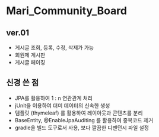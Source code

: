 # Mari_Community_Board
## ver.01
- 게시글 조회, 등록, 수정, 삭제가 가능
- 회원제 게시판
- 게시글 페이징
## 신경 쓴 점
- JPA를 활용하여 1 : n 연관관계 처리
- jUnit을 이용하여 더미 데이터의 신속한 생성
- 템플릿 (thymeleaf) 를 활용하여 레이아웃과 콘텐츠를 분리
- BaseEntity, @EnableJpaAuditing 를 활용하여 중복코드 제거
- gradle을 빌드 도구로서 사용, 보다 깔끔한 디펜던시 파일 설정
